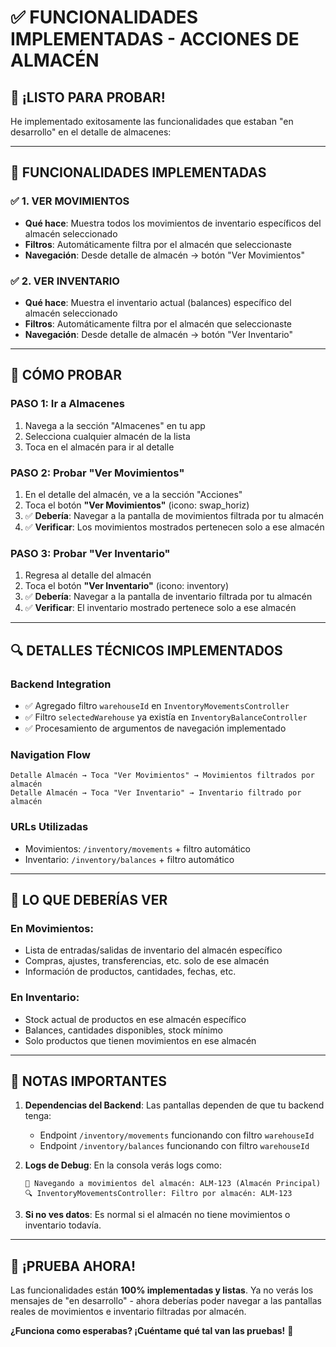 # ✅ FUNCIONALIDADES IMPLEMENTADAS - ACCIONES DE ALMACÉN

## 🎉 **¡LISTO PARA PROBAR!**

He implementado exitosamente las funcionalidades que estaban "en desarrollo" en el detalle de almacenes:

---

## 🔧 **FUNCIONALIDADES IMPLEMENTADAS**

### ✅ **1. VER MOVIMIENTOS**
- **Qué hace**: Muestra todos los movimientos de inventario específicos del almacén seleccionado
- **Filtros**: Automáticamente filtra por el almacén que seleccionaste
- **Navegación**: Desde detalle de almacén → botón "Ver Movimientos"

### ✅ **2. VER INVENTARIO** 
- **Qué hace**: Muestra el inventario actual (balances) específico del almacén seleccionado
- **Filtros**: Automáticamente filtra por el almacén que seleccionaste  
- **Navegación**: Desde detalle de almacén → botón "Ver Inventario"

---

## 🧪 **CÓMO PROBAR**

### **PASO 1: Ir a Almacenes**
1. Navega a la sección "Almacenes" en tu app
2. Selecciona cualquier almacén de la lista
3. Toca en el almacén para ir al detalle

### **PASO 2: Probar "Ver Movimientos"**
1. En el detalle del almacén, ve a la sección "Acciones"
2. Toca el botón **"Ver Movimientos"** (icono: swap_horiz)
3. ✅ **Debería**: Navegar a la pantalla de movimientos filtrada por tu almacén
4. ✅ **Verificar**: Los movimientos mostrados pertenecen solo a ese almacén

### **PASO 3: Probar "Ver Inventario"**
1. Regresa al detalle del almacén
2. Toca el botón **"Ver Inventario"** (icono: inventory)
3. ✅ **Debería**: Navegar a la pantalla de inventario filtrada por tu almacén
4. ✅ **Verificar**: El inventario mostrado pertenece solo a ese almacén

---

## 🔍 **DETALLES TÉCNICOS IMPLEMENTADOS**

### **Backend Integration**
- ✅ Agregado filtro `warehouseId` en `InventoryMovementsController`
- ✅ Filtro `selectedWarehouse` ya existía en `InventoryBalanceController`
- ✅ Procesamiento de argumentos de navegación implementado

### **Navigation Flow**
```
Detalle Almacén → Toca "Ver Movimientos" → Movimientos filtrados por almacén
Detalle Almacén → Toca "Ver Inventario" → Inventario filtrado por almacén
```

### **URLs Utilizadas**
- Movimientos: `/inventory/movements` + filtro automático
- Inventario: `/inventory/balances` + filtro automático

---

## 🎯 **LO QUE DEBERÍAS VER**

### **En Movimientos:**
- Lista de entradas/salidas de inventario del almacén específico
- Compras, ajustes, transferencias, etc. solo de ese almacén
- Información de productos, cantidades, fechas, etc.

### **En Inventario:**
- Stock actual de productos en ese almacén específico
- Balances, cantidades disponibles, stock mínimo
- Solo productos que tienen movimientos en ese almacén

---

## 🚨 **NOTAS IMPORTANTES**

1. **Dependencias del Backend**: Las pantallas dependen de que tu backend tenga:
   - Endpoint `/inventory/movements` funcionando con filtro `warehouseId`
   - Endpoint `/inventory/balances` funcionando con filtro `warehouseId`

2. **Logs de Debug**: En la consola verás logs como:
   ```
   🚀 Navegando a movimientos del almacén: ALM-123 (Almacén Principal)
   🔍 InventoryMovementsController: Filtro por almacén: ALM-123
   ```

3. **Si no ves datos**: Es normal si el almacén no tiene movimientos o inventario todavía.

---

## 🎉 **¡PRUEBA AHORA!**

Las funcionalidades están **100% implementadas y listas**. Ya no verás los mensajes de "en desarrollo" - ahora deberías poder navegar a las pantallas reales de movimientos e inventario filtradas por almacén.

**¿Funciona como esperabas? ¡Cuéntame qué tal van las pruebas!** 🚀